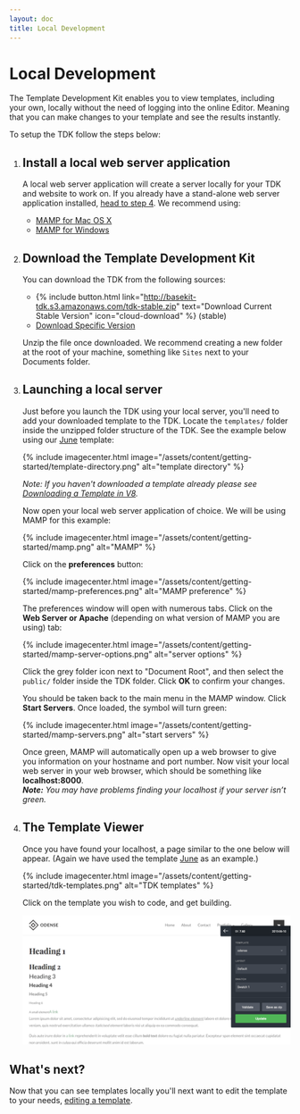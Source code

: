 ```yaml
---
layout: doc
title: Local Development
---
```


# Local Development

The Template Development Kit enables you to view templates, including your own, locally without the need of logging into the online Editor. Meaning that you can make changes to your template and see the results instantly.

To setup the TDK follow the steps below:

1. ## Install a local web server application

   A local web server application will create a server locally for your TDK and website to work on. If you already have a stand-alone web server application installed, [head to step 4](#download-the-template-development-kit). We recommend using:

   * [MAMP for Mac OS X](http://www.mamp.info/en/downloads/)
   * [MAMP for Windows](http://www.mamp.info/en/mamp_windows.html)

2. ## Download the Template Development Kit

   You can download the TDK from the following sources:

   - {% include button.html link="http://basekit-tdk.s3.amazonaws.com/tdk-stable.zip" text="Download Current Stable Version" icon="cloud-download" %} (stable)
   - [Download Specific Version](https://github.com/basekit-templates/tdk/wiki)

   Unzip the file once downloaded. We recommend creating a new folder at the root of your machine, something like `Sites` next to your Documents folder.

3. ## Launching a local server

   Just before you launch the TDK using your local server, you'll need to add your downloaded template to the TDK. Locate the `templates/` folder inside the unzipped folder structure of the TDK. See the example below using our [June](https://github.com/basekit-templates/june) template:

   {% include imagecenter.html image="/assets/content/getting-started/template-directory.png" alt="template directory" %}

   _Note: If you haven't downloaded a template already please see [Downloading a Template in V8](/v8/getting-started/downloading/)._

   Now open your local web server application of choice. We will be using MAMP for this example:

   {% include imagecenter.html image="/assets/content/getting-started/mamp.png" alt="MAMP" %}

   Click on the **preferences** button:

   {% include imagecenter.html image="/assets/content/getting-started/mamp-preferences.png" alt="MAMP preference" %}

   The preferences window will open with numerous tabs. Click on the **Web Server or Apache** (depending on what version of MAMP you are using) tab:

   {% include imagecenter.html image="/assets/content/getting-started/mamp-server-options.png" alt="server options" %}

   Click the grey folder icon next to "Document Root", and then select the `public/` folder inside the TDK folder. Click **OK** to confirm your changes.

   You should be taken back to the main menu in the MAMP window. Click **Start Servers**. Once loaded, the symbol will turn green:

   {% include imagecenter.html image="/assets/content/getting-started/mamp-servers.png" alt="start servers" %}

   Once green, MAMP will automatically open up a web browser to give you information on your hostname and port number. Now visit your local web server in your web browser, which should be something like **localhost:8000**.
   <br/>_**Note:** You may have problems finding your localhost if your server isn’t green._

4. ## The Template Viewer

   Once you have found your localhost, a page similar to the one below will appear. (Again we have used the template [June](https://github.com/basekit-templates/june) as an example.)

   {% include imagecenter.html image="/assets/content/getting-started/tdk-templates.png" alt="TDK templates" %}

   Click on the template you wish to code, and get building.

   ![TDK](/assets/content/getting-started/tdk.png)

## What's next?

Now that you can see templates locally you'll next want to edit the template to your needs, [editing a template](/getting-started/editing/).
